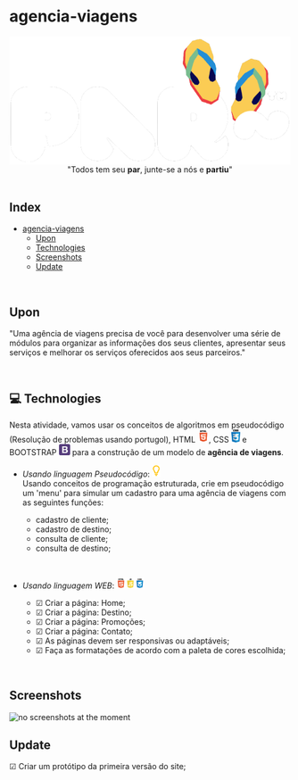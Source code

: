 # agencia-viagens

<div align="center">
<img align="center" src="/img/logo/logo-tm2.png" alt="">
<br>"Todos tem seu <strong>par</strong>, junte-se a nós e <strong>partiu</strong>"
</div>

<br>

## Index

- [agencia-viagens](#agencia-viagens)
  - [Upon](#upon)
  - [Technologies](#-technologies)
  - [Screenshots](#screenshots)
  - [Update](#update)

<br>

## Upon

"Uma agência de viagens precisa de você para desenvolver uma série de módulos para organizar as informações dos seus clientes, apresentar seus serviços e melhorar os serviços oferecidos aos seus parceiros."

<br>

## 💻 Technologies

Nesta atividade, vamos usar os conceitos de algoritmos em pseudocódigo (Resolução de problemas usando portugol), HTML <img width="20px" src="/img/icons/html.png">, CSS <img width="16px" src="/img/icons/css.png"> e BOOTSTRAP <img width="20px" src="/img/icons/bootstrap.png"> para a construção de um modelo de <strong>agência de viagens</strong>.

- <em>Usando linguagem Pseudocódigo</em>:  <img width="15px" src="/img/icons/portugol.png"><br>
Usando conceitos de programação estruturada, crie em pseudocódigo um 'menu' para simular um cadastro para uma agência de viagens com as seguintes funções:</div>
  
  - cadastro de cliente;
  - cadastro de destino;
  - consulta de cliente;
  - consulta de destino;

<br>

- <em>Usando linguagem WEB</em>: <img width="50px" src="/img/icons/html-js-css.png">

  - &#x2611; Criar a página: Home;
  - &#x2611; Criar a página: Destino;
  - &#x2611; Criar a página: Promoções;
  - &#x2611; Criar a página: Contato;
  - &#x2611; As páginas devem ser responsivas ou adaptáveis;
  - &#x2611; Faça as formatações de acordo com a paleta de cores escolhida;

<br>

## Screenshots

<img width="500px" src="#" alt="no screenshots at the moment">

<br>

## Update

&#x2611; Criar um protótipo da primeira versão do site;<br>


<!-- 
&#x2611; Visto
&#x2610; Desmarcado
&#x2612; Marcado com x 
-->